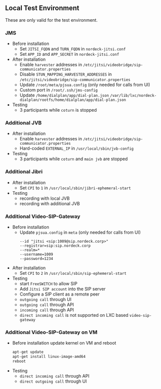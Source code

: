 ## Local Test Environment

These are only valid for the test environment.

### JMS

- Before installation
  - Set `JITSI_FQDN` and `TURN_FQDN` in `nordeck-jitsi.conf`
  - Set `APP_ID` and `APP_SECRET` in `nordeck-jitsi.conf`
- After installation
  - Enable `harvester` addresses in
    `/etc/jitsi/videobridge/sip-communicator.properties`
  - Disable `STUN_MAPPING_HARVESTER_ADDRESSES` in
    `/etc/jitsi/videobridge/sip-communicator.properties`
  - Update `/root/meta/pjsua.config` (only needed for calls from UI)
  - Custom port in `/root/.ssh/jms-config`
  - Update `/home/dialplan/app/dial-plan.json`
    `/var/lib/lxc/nordeck-dialplan/rootfs/home/dialplan/app/dial-plan.json`
- Testing
  - 3 participants while `coturn` is stopped

### Additional JVB

- After installation
  - Enable `harvester` addresses in
    `/etc/jitsi/videobridge/sip-communicator.properties`
  - Hard-coded `EXTERNAL_IP` in `/usr/local/sbin/jvb-config`
- Testing
  - 3 participants while `coturn` and `main jvb` are stopped

### Additional Jibri

- After installation
  - Set `CPI` to `1` in `/usr/local/sbin/jibri-ephemeral-start`
- Testing
  - recording with local JVB
  - recording with additional JVB

### Additional Video-SIP-Gateway

- Before installation
  - Update `pjsua.config` in `meta` (only needed for calls from UI)
    ```
    --id "jitsi <sip:1009@sip.nordeck.corp>"
    --registrar=sip:sip.nordeck.corp
    --realm=*
    --username=1009
    --password=1234
    ```
- After installation
  - Set `CPI` to `2` in `/usr/local/sbin/sip-ephemeral-start`
- Testing
  - start `FreeSWITCH` to allow SIP
  - Add `Jitsi SIP account` into the SIP server
  - Configure a SIP client as a remote peer
  - `outgoing call` through UI
  - `outgoing call` through API
  - `incoming call` through API
  - `direct incoming call` is not supported on LXC based `video-sip-gateway`

### Additional Video-SIP-Gateway on VM

- Before installation update kernel on VM and reboot
  ```bash
  apt-get update
  apt-get install linux-image-amd64
  reboot
  ```
- Testing
  - `direct incoming call` through API
  - `direct outgoing call` through UI
